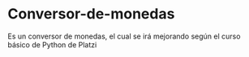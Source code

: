 # Conversor-de-monedas
Es un conversor de monedas, el cual se irá mejorando según el curso básico de Python de Platzi
